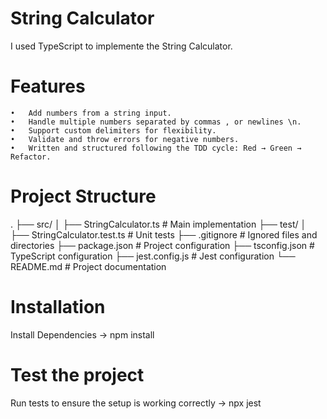 # String Calculator

I used TypeScript to implemente the String Calculator.

# Features

    •	Add numbers from a string input.
    •	Handle multiple numbers separated by commas , or newlines \n.
    •	Support custom delimiters for flexibility.
    •	Validate and throw errors for negative numbers.
    •	Written and structured following the TDD cycle: Red → Green → Refactor.

# Project Structure

.
├── src/
│ ├── StringCalculator.ts # Main implementation
├── test/
│ ├── StringCalculator.test.ts # Unit tests
├── .gitignore # Ignored files and directories
├── package.json # Project configuration
├── tsconfig.json # TypeScript configuration
├── jest.config.js # Jest configuration
└── README.md # Project documentation

# Installation

Install Dependencies -> npm install

# Test the project

Run tests to ensure the setup is working correctly -> npx jest
